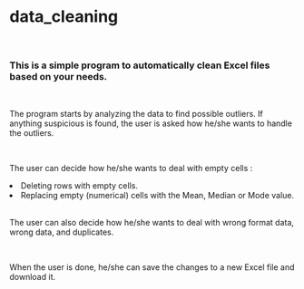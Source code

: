 <h1>data_cleaning</h1>
<br>
<h3>This is a simple program to automatically clean Excel files based on your needs.</h3>
<br>
<p>The program starts by analyzing the data to find possible outliers.
If anything suspicious is found, the user is asked how he/she wants to handle the outliers.</p>
<br>
<p>The user can decide how he/she wants to deal with empty cells :</p>
<li>Deleting rows with empty cells.</li>
<li>Replacing empty (numerical) cells with the Mean, Median or Mode value.</li>
<br>
<p>The user can also decide how he/she wants to deal with wrong format data, wrong data, and duplicates.</p>
<br>
<p>When the user is done, he/she can save the changes to a new Excel file and download it.</p>